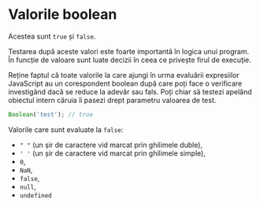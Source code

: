 # Valorile boolean

Acestea sunt `true` și `false`.

Testarea după aceste valori este foarte importantă în logica unui program. În funcție de valoare sunt luate decizii în ceea ce privește firul de execuție.

Reține faptul că toate valorile la care ajungi în urma evaluării expresiilor JavaScript au un corespondent boolean după care poți face o verificare investigând dacă se reduce la adevăr sau fals. Poți chiar să testezi apelând obiectul intern căruia îi pasezi drept parametru valoarea de test.

```javascript
Boolean('test'); // true
```

Valorile care sunt evaluate la `false`:

- `" "` (un șir de caractere vid marcat prin ghilimele duble),
- `' '` (un șir de caractere vid marcat prin ghilimele simple),
- `0`,
- `NaN`,
- `false`,
- `null`,
- `undefined`
